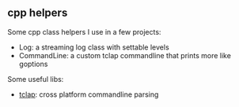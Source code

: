 cpp helpers
-----------

Some cpp class helpers I use in a few projects:

* Log: a streaming log class with settable levels
* CommandLine: a custom tclap commandline that prints more like goptions

Some useful libs:

* [tclap](http://tclap.sourceforge.net): cross platform commandline parsing

